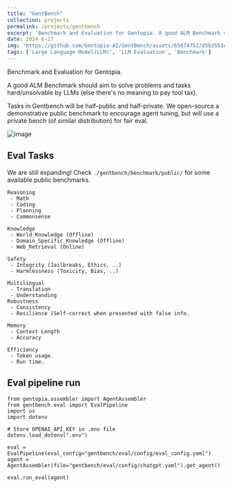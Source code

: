 ```yaml
---
title: "GentBench"
collection: projects
permalink: /projects/gentbench
excerpt: 'Benchmark and Evaluation for Gentopia. A good ALM Benchmark should aim to solve problems and tasks hard/unsolvable by LLMs (else there is no meaning to pay tool tax). Tasks in Gentbench will be half-public and half-private. We open-source a demonstrative public benchmark to encourage agent tuning, but will use a private bench (of similar distribution) for fair eval.'
date: 2024-6-27
img: 'https://github.com/Gentopia-AI/GentBench/assets/65674752/d5b3553c-9787-4ff2-a282-ac0fd471454e'
tags: ['Large Language Model(LLM)', 'LLM Evaluation', 'Benchmark']
---
```


Benchmark and Evaluation for Gentopia.

A good ALM Benchmark should aim to solve problems and tasks hard/unsolvable by LLMs (else there's no meaning to pay tool tax).

Tasks in Gentbench will be half-public and half-private. We open-source a demonstrative public benchmark to encourage agent tuning, but will use a private bench (of similar distribution) for fair eval.

![image](https://github.com/Gentopia-AI/GentBench/assets/65674752/d5b3553c-9787-4ff2-a282-ac0fd471454e)


## Eval Tasks
We are still expanding! Check `./gentbench/benchmark/public/` for some available public benchmarks.
```
Reasoning
 - Math 
 - Coding
 - Planning
 - Commonsense

Knowledge
 - World_Knowledge (Offline)
 - Domain_Specific_Knowledge (Offline)
 - Web_Retrieval (Online)

Safety
 - Integrity (Jailbreaks, Ethics, ..)
 - Harmlessness (Toxicity, Bias, ..)

Multilingual 
 - Translation
 - Understanding
Robustness
 - Consistency 
 - Resilience (Self-correct when presented with false info.

Memory 
 - Context Length
 - Accuracy

Efficiency 
 - Token usage.
 - Run time.
```


## Eval pipeline run
```
from gentopia.assembler import AgentAssembler
from gentbench.eval import EvalPipeline
import os
import dotenv

# Store OPENAI_API_KEY in .env file
dotenv.load_dotenv(".env")

eval = EvalPipeline(eval_config="gentbench/eval/config/eval_config.yaml")
agent = AgentAssembler(file="gentbench/eval/config/chatgpt.yaml").get_agent()

eval.run_eval(agent)
```
